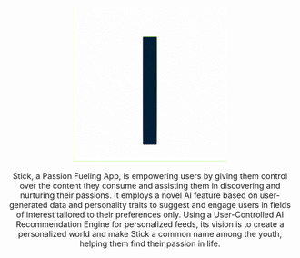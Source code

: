 <div align="center">

![](GitHub_Animation_05.gif)

Stick, a Passion Fueling App, is empowering users by giving them control over the content they consume and assisting them in discovering and nurturing their passions. It employs a novel AI feature based on user-generated data and personality traits to suggest and engage users in fields of interest tailored to their preferences only. Using a User-Controlled AI Recommendation Engine for personalized feeds, its vision is to create a personalized world and make Stick a common name among the youth, helping them find their passion in life.

</div>


